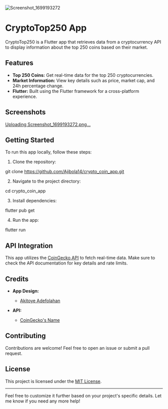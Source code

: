 ![Screenshot_1699193272](https://github.com/Ajibola14/crypto_coin_app/assets/109934367/9835a7c9-f853-40c8-91fd-b3770019a6a1)

# CryptoTop250 App

CryptoTop250 is a Flutter app that retrieves data from a cryptocurrency API to display information about the top 250 coins based on their market.

## Features

- **Top 250 Coins:** Get real-time data for the top 250 cryptocurrencies.
- **Market Information:** View key details such as price, market cap, and 24h percentage change.
- **Flutter:** Built using the Flutter framework for a cross-platform experience.

## Screenshots

[Uploading Screenshot_1699193272.png…]()

## Getting Started

To run this app locally, follow these steps:

1. Clone the repository:

git clone https://github.com/Ajibola14/crypto_coin_app.git


2. Navigate to the project directory:

cd crypto_coin_app


3. Install dependencies:

flutter pub get


4. Run the app:

flutter run

## API Integration

This app utilizes the [CoinGecko API](https://www.coingecko.com/api/documentation) to fetch real-time data. Make sure to check the API documentation for key details and rate limits.

## Credits

- **App Design:**
  - [Akitoye Adefolahan](https://www.behance.net/adefolaakitoye?locale=en_USo)

- **API:**
  - [CoinGecko's Name](https://www.coingecko.com/api/documentation)

## Contributing

Contributions are welcome! Feel free to open an issue or submit a pull request.

## License

This project is licensed under the [MIT License](LICENSE).

---

Feel free to customize it further based on your project's specific details. Let me know if you need any more help!
